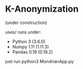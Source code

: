 K-Anonymization
===========================
(under construction)

uses/ runs under: 
* Python 3 (3.6.0)
* Numpy 1.11 (1.11.3)
* Pandas 0.19 (0.19.2)

just run python3 MondrianApp.py

